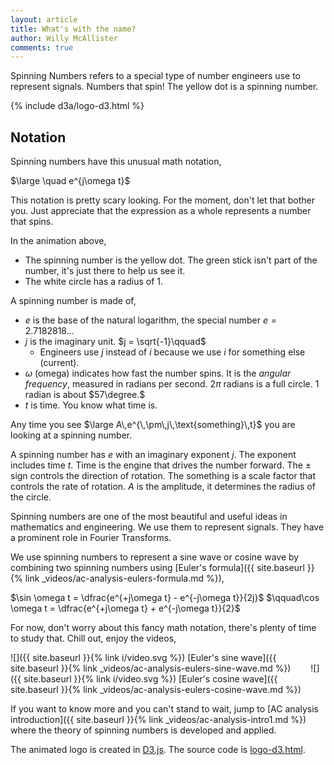 ```yaml
---
layout: article
title: What's with the name?
author: Willy McAllister
comments: true
---
```


Spinning Numbers refers to a special type of number engineers use to represent signals. Numbers that spin! The yellow dot is a spinning number.

{% include d3a/logo-d3.html %}

## Notation

Spinning numbers have this unusual math notation,

$\large \quad e^{j\omega t}$ 

This notation is pretty scary looking. For the moment, don't let that bother you. Just appreciate that the expression as a whole represents a number that spins. 

In the animation above,
* The spinning number is the yellow dot. The green stick isn't part of the number, it's just there to help us see it.
* The white circle has a radius of $1$.

A spinning number is made of,
* $e$ is the base of the natural logarithm, the special number $e = 2.7182818\ldots$  
* $j$ is the imaginary unit. $j = \sqrt{-1}\qquad$ 
    * Engineers use $j$ instead of $i$ because we use $i$ for something else (current).
* $\omega$ (omega) indicates how fast the number spins. It is the *angular frequency*, measured in radians per second. $2\pi$ radians is a full circle. $1$ radian is about $57\degree.$
* $t$ is time. You know what time is.

Any time you see $\large A\,e^{\,\pm\,j\,\text{something}\,t}$ you are looking at a spinning number. 

A spinning number has $e$ with an imaginary exponent $j$. The exponent includes time $t$. Time is the engine that drives the number forward. The $\pm$ sign controls the direction of rotation. The $\text{something}$ is a scale factor that controls the rate of rotation. $A$ is the amplitude, it determines the radius of the circle. 

Spinning numbers are one of the most beautiful and useful ideas in mathematics and engineering. We use them to represent signals. They have a prominent role in Fourier Transforms. 

We use spinning numbers to represent a sine wave or cosine wave by combining two spinning numbers using [Euler's formula]({{ site.baseurl }}{% link _videos/ac-analysis-eulers-formula.md %}),

$\sin \omega t = \dfrac{e^{+j\omega t} - e^{-j\omega t}}{2j}$
$\qquad\cos \omega t = \dfrac{e^{+j\omega t} + e^{-j\omega t}}{2}$

For now, don't worry about this fancy math notation, there's plenty of time to study that. Chill out, enjoy the videos,

![]({{ site.baseurl }}{% link i/video.svg %}) [Euler's sine wave]({{ site.baseurl }}{% link _videos/ac-analysis-eulers-sine-wave.md %})$\qquad$![]({{ site.baseurl }}{% link i/video.svg %}) [Euler's cosine wave]({{ site.baseurl }}{% link _videos/ac-analysis-eulers-cosine-wave.md %})

If you want to know more and you can't stand to wait, jump to [AC analysis introduction]({{ site.baseurl }}{% link _videos/ac-analysis-intro1.md %}) where the theory of spinning numbers is developed and applied.

The animated logo is created in [D3.js](https://d3js.org). The source code is [logo-d3.html](https://github.com/willymcallister/spinningnumbers/tree/master/_includes/d3a).

